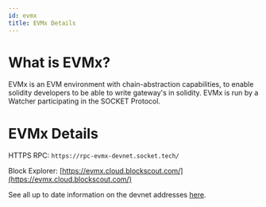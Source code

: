 ```yaml
---
id: evmx
title: EVMx Details
---
```


# What is EVMx?

EVMx is an EVM environment with chain-abstraction capabilities, to enable solidity developers to be able to write gateway's in solidity. EVMx is run by a Watcher participating in the SOCKET Protocol.

# EVMx Details

HTTPS RPC: `https://rpc-evmx-devnet.socket.tech/`

Block Explorer: [https://evmx.cloud.blockscout.com/](https://evmx.cloud.blockscout.com/)

See all up to date information on the devnet addresses [here](https://github.com/SocketDotTech/socket-protocol/blob/master/deployments/stage_addresses.json).
